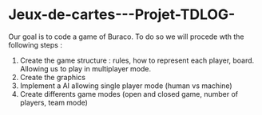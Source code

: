# Jeux-de-cartes---Projet-TDLOG-

Our goal is to code a game of Buraco. To do so we will procede wth the following steps :
1. Create the game structure : rules, how to represent each player, board. Allowing us to play in multiplayer mode. 
2. Create the graphics 
3. Implement a AI allowing single player mode (human vs machine)
4. Create differents game modes (open and closed game, number of players, team mode)
